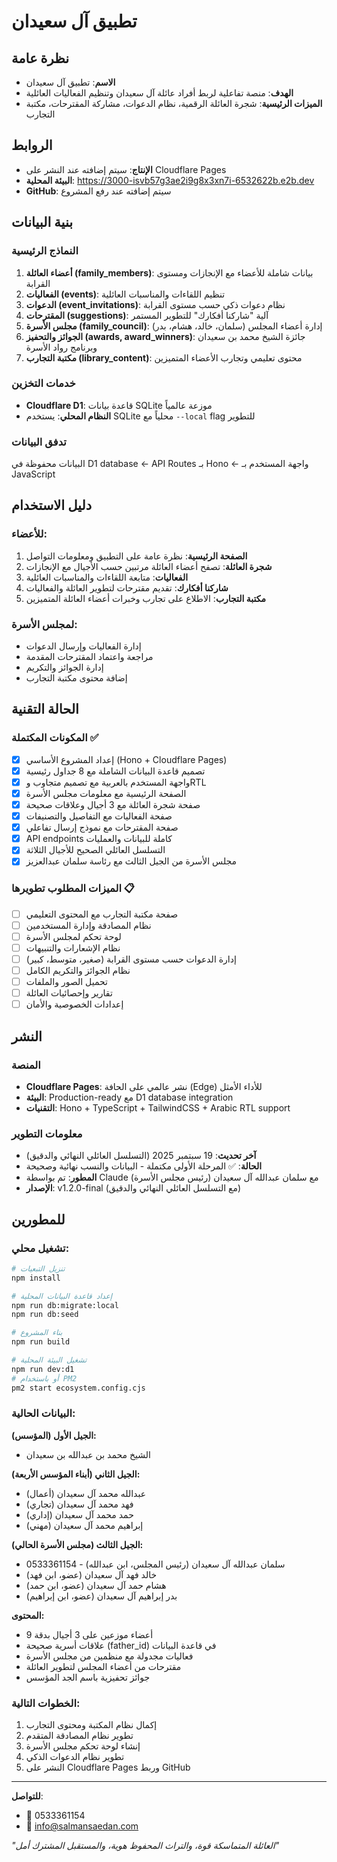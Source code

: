 # تطبيق آل سعيدان

## نظرة عامة
- **الاسم**: تطبيق آل سعيدان
- **الهدف**: منصة تفاعلية لربط أفراد عائلة آل سعيدان وتنظيم الفعاليات العائلية
- **الميزات الرئيسية**: شجرة العائلة الرقمية، نظام الدعوات، مشاركة المقترحات، مكتبة التجارب

## الروابط
- **الإنتاج**: سيتم إضافته عند النشر على Cloudflare Pages
- **البيئة المحلية**: https://3000-isvb57g3ae2i9g8x3xn7i-6532622b.e2b.dev
- **GitHub**: سيتم إضافته عند رفع المشروع

## بنية البيانات

### النماذج الرئيسية
1. **أعضاء العائلة (family_members)**: بيانات شاملة للأعضاء مع الإنجازات ومستوى القرابة
2. **الفعاليات (events)**: تنظيم اللقاءات والمناسبات العائلية
3. **الدعوات (event_invitations)**: نظام دعوات ذكي حسب مستوى القرابة
4. **المقترحات (suggestions)**: آلية "شاركنا أفكارك" للتطوير المستمر
5. **مجلس الأسرة (family_council)**: إدارة أعضاء المجلس (سلمان، خالد، هشام، بدر)
6. **الجوائز والتحفيز (awards, award_winners)**: جائزة الشيخ محمد بن سعيدان وبرنامج رواد الأسرة
7. **مكتبة التجارب (library_content)**: محتوى تعليمي وتجارب الأعضاء المتميزين

### خدمات التخزين
- **Cloudflare D1**: قاعدة بيانات SQLite موزعة عالمياً
- **النظام المحلي**: يستخدم SQLite محلياً مع `--local` flag للتطوير

### تدفق البيانات
البيانات محفوظة في D1 database ← API Routes بـ Hono ← واجهة المستخدم بـ JavaScript

## دليل الاستخدام

### للأعضاء:
1. **الصفحة الرئيسية**: نظرة عامة على التطبيق ومعلومات التواصل
2. **شجرة العائلة**: تصفح أعضاء العائلة مرتبين حسب الأجيال مع الإنجازات
3. **الفعاليات**: متابعة اللقاءات والمناسبات العائلية
4. **شاركنا أفكارك**: تقديم مقترحات لتطوير العائلة والفعاليات
5. **مكتبة التجارب**: الاطلاع على تجارب وخبرات أعضاء العائلة المتميزين

### لمجلس الأسرة:
- إدارة الفعاليات وإرسال الدعوات
- مراجعة واعتماد المقترحات المقدمة
- إدارة الجوائز والتكريم
- إضافة محتوى مكتبة التجارب

## الحالة التقنية

### المكونات المكتملة ✅
- [x] إعداد المشروع الأساسي (Hono + Cloudflare Pages)
- [x] تصميم قاعدة البيانات الشاملة مع 8 جداول رئيسية
- [x] واجهة المستخدم بالعربية مع تصميم متجاوب وRTL
- [x] الصفحة الرئيسية مع معلومات مجلس الأسرة
- [x] صفحة شجرة العائلة مع 3 أجيال وعلاقات صحيحة
- [x] صفحة الفعاليات مع التفاصيل والتصنيفات
- [x] صفحة المقترحات مع نموذج إرسال تفاعلي
- [x] API endpoints كاملة للبيانات والعمليات
- [x] التسلسل العائلي الصحيح للأجيال الثلاثة
- [x] مجلس الأسرة من الجيل الثالث مع رئاسة سلمان عبدالعزيز

### الميزات المطلوب تطويرها 📋
- [ ] صفحة مكتبة التجارب مع المحتوى التعليمي
- [ ] نظام المصادقة وإدارة المستخدمين
- [ ] لوحة تحكم لمجلس الأسرة
- [ ] نظام الإشعارات والتنبيهات
- [ ] إدارة الدعوات حسب مستوى القرابة (صغير، متوسط، كبير)
- [ ] نظام الجوائز والتكريم الكامل
- [ ] تحميل الصور والملفات
- [ ] تقارير وإحصائيات العائلة
- [ ] إعدادات الخصوصية والأمان

## النشر

### المنصة
- **Cloudflare Pages**: نشر عالمي على الحافة (Edge) للأداء الأمثل
- **البيئة**: Production-ready مع D1 database integration
- **التقنيات**: Hono + TypeScript + TailwindCSS + Arabic RTL support

### معلومات التطوير
- **آخر تحديث**: 19 سبتمبر 2025 (التسلسل العائلي النهائي والدقيق)
- **الحالة**: ✅ المرحلة الأولى مكتملة - البيانات والنسب نهائية وصحيحة
- **المطور**: تم بواسطة Claude مع سلمان عبدالله آل سعيدان (رئيس مجلس الأسرة)
- **الإصدار**: v1.2.0-final (مع التسلسل العائلي النهائي والدقيق)

## للمطورين

### تشغيل محلي:
```bash
# تنزيل التبعيات
npm install

# إعداد قاعدة البيانات المحلية
npm run db:migrate:local
npm run db:seed

# بناء المشروع
npm run build

# تشغيل البيئة المحلية
npm run dev:d1
# أو باستخدام PM2
pm2 start ecosystem.config.cjs
```

### البيانات الحالية:
**الجيل الأول (المؤسس):**
- الشيخ محمد بن عبدالله بن سعيدان

**الجيل الثاني (أبناء المؤسس الأربعة):**
- عبدالله محمد آل سعيدان (أعمال)
- فهد محمد آل سعيدان (تجاري)  
- حمد محمد آل سعيدان (إداري)
- إبراهيم محمد آل سعيدان (مهني)

**الجيل الثالث (مجلس الأسرة الحالي):**
- سلمان عبدالله آل سعيدان (رئيس المجلس، ابن عبدالله) - 0533361154
- خالد فهد آل سعيدان (عضو، ابن فهد)
- هشام حمد آل سعيدان (عضو، ابن حمد)
- بدر إبراهيم آل سعيدان (عضو، ابن إبراهيم)

**المحتوى:**
- 9 أعضاء موزعين على 3 أجيال بدقة
- علاقات أسرية صحيحة (father_id) في قاعدة البيانات
- فعاليات مجدولة مع منظمين من مجلس الأسرة
- مقترحات من أعضاء المجلس لتطوير العائلة
- جوائز تحفيزية باسم الجد المؤسس

### الخطوات التالية:
1. إكمال نظام المكتبة ومحتوى التجارب
2. تطوير نظام المصادقة المتقدم
3. إنشاء لوحة تحكم مجلس الأسرة
4. تطوير نظام الدعوات الذكي
5. النشر على Cloudflare Pages وربط GitHub

---

**للتواصل**: 
- 📱 0533361154
- 📧 info@salmansaedan.com

*"العائلة المتماسكة قوة، والتراث المحفوظ هوية، والمستقبل المشترك أمل"*